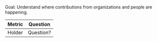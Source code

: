
Goal: Understand where contributions from organizations and people are happening.


Metric | Question
--- | ---
Holder | Question?
